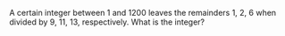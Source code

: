 A certain integer between 1 and 1200 leaves the remainders 1, 2, 6 when divided by 9, 11, 13, respectively. What is the integer?